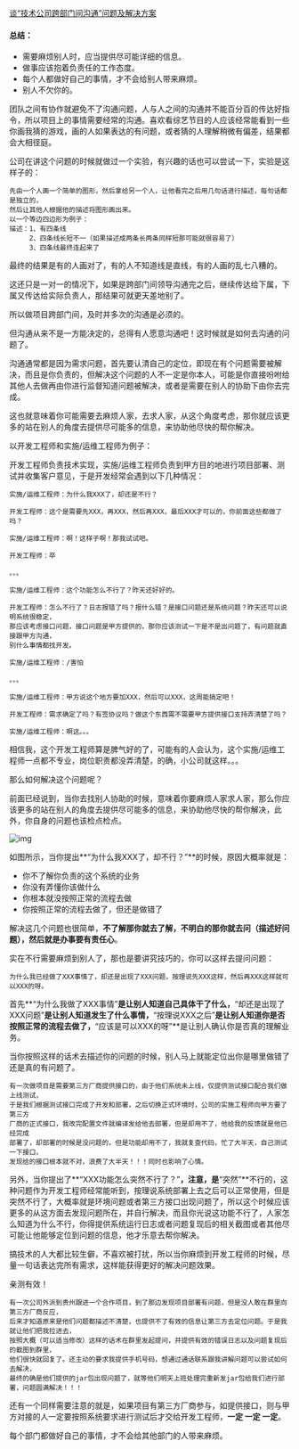 [谈“技术公司跨部门间沟通”问题及解决方案](https://www.cnblogs.com/dandelion200/articles/14508933.html)



#### 总结：

- 需要麻烦别人时，应当提供尽可能详细的信息。
- 做事应该抱着负责任的工作态度。
- 每个人都做好自己的事情，才不会给别人带来麻烦。
- 别人不欠你的。

团队之间有协作就避免不了沟通问题，人与人之间的沟通并不能百分百的传达好指令，所以项目上的事情需要经常的沟通。喜欢看综艺节目的人应该经常能看到一些你画我猜的游戏，画的人如果表达的有问题，或者猜的人理解稍微有偏差，结果都会大相径庭。

公司在讲这个问题的时候就做过一个实验，有兴趣的话也可以尝试一下，实验是这样子的：

```
先由一个人画一个简单的图形，然后拿给另一个人，让他看完之后用几句话进行描述，每句话都是独立的，
然后让其他人根据他的描述将图形画出来。
以一个等边四边形为例子：
描述：1、有四条线
     2、四条线长短不一（如果描述成两条长两条同样短那可能就很容易了）
     3、四条线最终连起来了
```

最终的结果是有的人画对了，有的人不知道线是直线，有的人画的乱七八糟的。

这还只是一对一的情况下，如果是跨部门间领导沟通完之后，继续传达给下属，下属又传达给实际负责人，那结果可就更天差地别了。

所以做项目跨部门间，及时并多次的沟通是必须的。

但沟通从来不是一方能决定的，总得有人愿意沟通吧！这时候就是如何去沟通的问题了。

沟通通常都是因为需求问题，首先要认清自己的定位，即现在有个问题需要被解决，而且是你负责的，但解决这个问题的人不一定是你本人，可能是你直接吩咐给其他人去做再由你进行监督知道问题被解决，或者是需要在别人的协助下由你去完成。

这也就意味着你可能需要去麻烦人家，去求人家，从这个角度考虑，那你就应该更多的站在别人的角度去提供尽可能多的信息，来协助他尽快的帮你解决。

以开发工程师和实施/运维工程师为例子：

开发工程师负责技术实现，实施/运维工程师负责到甲方目的地进行项目部署、测试并收集客户意见，于是开发经常会遇到以下几种情况：

```
实施/运维工程师：为什么我XXX了，却还是不行？

开发工程师：这个是需要先XXX，再XXX，然后再XXX，最后XXX才可以的，你前面这些都做了吗？

实施/运维工程师：啊！这样子啊！那我试试吧。

开发工程师：卒

。。。

实施/运维工程师：这个功能怎么不行了？昨天还好好的。

开发工程师：怎么不行了？日志报错了吗？报什么错？是接口问题还是系统问题？昨天还可以说明系统很稳定，
那应该考虑接口问题，接口问题是甲方提供的，那你应该测试一下是不是出问题了，有问题就直接跟甲方沟通，
别什么事情都找开发。

实施/运维工程师：/害怕

。。。

实施/运维工程师：甲方说这个地方要加XXX，然后可以XXX，这周能搞定吧！

开发工程师：需求确定了吗？有签协议吗？做这个东西需不需要甲方提供接口支持弄清楚了吗？

实施/运维工程师：啊这。。。
```

相信我，这个开发工程师算是脾气好的了，可能有的人会认为，这个实施/运维工程师一点都不专业，岗位职责都没弄清楚，的确，小公司就这样。。。

那么如何解决这个问题呢？

前面已经说到，当你去找别人协助的时候，意味着你要麻烦人家求人家，那么你应该更多的站在别人的角度去提供尽可能多的信息，来协助他尽快的帮你解决，此外，你自身的问题也该检点检点。

![img](https://img2020.cnblogs.com/blog/1067792/202103/1067792-20210309230503299-635563675.png)

如图所示，当你提出**“为什么我XXX了，却不行？”**的时候，原因大概率就是：

- 你不了解你负责的这个系统的业务
- 你没有弄懂你该做什么
- 你根本就没按照正常的流程去做
- 你按照正常的流程去做了，但还是做错了

解决这几个问题也很简单，**不了解那你就去了解，不明白的那你就去问（描述好问题），然后就是办事要有责任心**。

实在不行需要麻烦到别人了，那也是要讲究技巧的，你可以这样去提问问题：

```
为什么我已经做了XXX事情了，却还是出现了XXX问题，按理说先XXX这样，然后再XXX这样就可以XXX的呀。
```

首先**“为什么我做了XXX事情”**是让别人知道自己具体干了什么，**“却还是出现了XXX问题”**是让别人知道发生了什么事情，**“按理说XXX之后”**是让别人知道你是否按照正常的流程去做了，**“应该是可以XXX的呀”**是让别人确认你是否真的理解业务。

当你按照这样的话术去描述你的问题的时候，别人马上就能定位出你是哪里做错了还是真的有问题了。

```
有一次做项目是需要第三方厂商提供接口的，由于他们系统未上线，仅提供测试接口配合我们做上线测试，
于是我们根据测试接口完成了开发和部署，之后切换正式环境时，公司的实施工程师向甲方要了第三方
厂商的正式接口，我改完配置文件就编译发给他去部署，但是却用不了，他给我的反馈就是他已经完成
部署了，却部署的时候是没问题的，但是功能却用不了，我就复查代码，忙了大半天，自己测试一下接口，
发现给的接口根本就不对，浪费了大半天！！！同时也影响了心情。
```

另外，当你提出了**“XXX功能怎么突然不行了？”**，注意，是**“突然”**不行的，这种问题作为开发工程师经常能听到，按理说系统部署上去之后可以正常使用，但是突然不行了，大概率就是环境问题或者第三方接口出现问题了，所以这个时候应该更多的从这方面去发现问题所在，并自行解决，而且你光说这功能不行了，人家怎么知道为什么不行，你得提供系统运行日志或者问题复现后的相关截图或者其他尽可能让他能够定位到问题的信息，他才乐意去帮你解决。

搞技术的人大都比较生僻，不喜欢被打扰，所以当你麻烦到开发工程师的时候，尽量一句话表达完所有需求，这样能获得更好的解决问题效果。

亲测有效！

```
有一次公司外派到贵州跟进一个合作项目，到了那边发现项目部署有问题，但是没人敢在群里向第三方厂商反应，
后来才知道原来是他们问题都描述不清楚，也提供不了有效的信息让第三方去定位问题。于是我就让他们把我拉进去，
按照大概（可以适当修改）这样的话术在群里发起提问，并提供有效的错误日志以及问题复现后的截图到群里，
他们很快就回复了。还主动的要求我提供手机号码，想通过通话联系跟我讲解问题可以尝试如何去解决，
最终的确是他们提供的jar包出现问题了，就等他们明天上班处理完重新发jar包给我们进行部署，问题圆满解决！！！
```

还有一个同样需要注意的就是，如果项目有第三方厂商参与，如提供接口，则与甲方对接的人一定要按照系统要求进行测试后才交给开发工程师，**一定 一定 一定**。

每个部门都做好自己的事情，才不会给其他部门的人带来麻烦。
